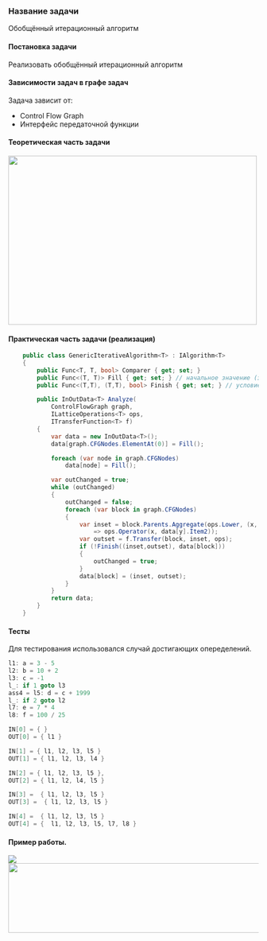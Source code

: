 ﻿### Название задачи
Обобщённый итерационный алгоритм

#### Постановка задачи
Реализовать обобщённый итерационный алгоритм

#### Зависимости задач в графе задач
Задача зависит от:
* Control Flow Graph
* Интерфейс передаточной функции

#### Теоретическая часть задачи
<img src="https://preview.ibb.co/gOa4YJ/04_D95_E034_BAE0_CEB735_F6_FD72_D43_E51443_E1_CD5_FBDEB916_B3_B_pimgpsh_fullsize_distr.jpg" width="500" height="340" />

#### Практическая часть задачи (реализация)
```csharp
    public class GenericIterativeAlgorithm<T> : IAlgorithm<T>
    {
        public Func<T, T, bool> Comparer { get; set; }
        public Func<(T, T)> Fill { get; set; } // начальное значение (значение первого узла)
        public Func<(T,T), (T,T), bool> Finish { get; set; } // условие завершения итерационного алгоритма

        public InOutData<T> Analyze(
            ControlFlowGraph graph,
            ILatticeOperations<T> ops,
            ITransferFunction<T> f)
        {
            var data = new InOutData<T>();
            data[graph.CFGNodes.ElementAt(0)] = Fill();

            foreach (var node in graph.CFGNodes)
                data[node] = Fill();

            var outChanged = true;
            while (outChanged)
            {
                outChanged = false;
                foreach (var block in graph.CFGNodes)
                {
                    var inset = block.Parents.Aggregate(ops.Lower, (x, y)
                        => ops.Operator(x, data[y].Item2));
                    var outset = f.Transfer(block, inset, ops);
                    if (!Finish((inset,outset), data[block]))
                    {
                        outChanged = true;
                    }
                    data[block] = (inset, outset);
                }
            }
            return data;
        }
    }
```

#### Тесты
Для тестирования использовался случай достигающих опеределений.

```csharp
l1: a = 3 - 5
l2: b = 10 + 2
l3: c = -1
l_: if 1 goto l3
ass4 = l5: d = c + 1999
l_: if 2 goto l2
l7: e = 7 * 4
l8: f = 100 / 25
```

```csharp
IN[0] = { }
OUT[0] = { l1 }

IN[1] = { l1, l2, l3, l5 }
OUT[1] = { l1, l2, l3, l4 }

IN[2] = { l1, l2, l3, l5 },
OUT[2] = { l1, l2, l4, l5 }

IN[3] =  { l1, l2, l3, l5 }
OUT[3] =  { l1, l2, l3, l5 }

IN[4] =  { l1, l2, l3, l5 }
OUT[4] = {  l1, l2, l3, l5, l7, l8 }
```

#### Пример работы.
![](https://image.ibb.co/hjczy8/Capture.png)  
<img src="https://image.ibb.co/hAb6OJ/IMG_30052018_213638_0.jpg" width="540" height="140" />

